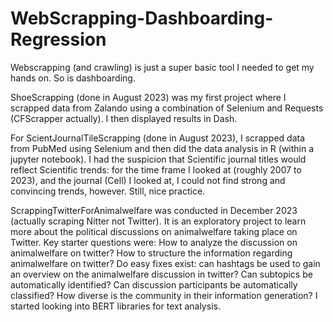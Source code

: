 # WebScrapping-Dashboarding-Regression

Webscrapping (and crawling) is just a super basic tool I needed to get my hands on. So is dashboarding. 

ShoeScrapping (done in August 2023) was my first project where I scrapped data from Zalando using a combination of Selenium and Requests (CFScrapper actually). I then displayed results in Dash. 

For ScientJournalTileScrapping (done in August 2023), I scrapped data from PubMed using Selenium and then did the data analysis in R (within a jupyter notebook). I had the suspicion that Scientific journal titles would reflect Scientific trends: for the time frame I looked at (roughly 2007 to 2023), and the journal (Cell) I looked at, I could not find strong and convincing trends, however. Still, nice practice.

ScrappingTwitterForAnimalwelfare was conducted in December 2023 (actually scraping Nitter not Twitter). It is an exploratory project to learn more about the political discussions on animalwelfare taking place on Twitter. Key starter questions were: How to analyze the discussion on animalwelfare on twitter? How to structure the information regarding animalwelfare on twitter? Do easy fixes exist: can hashtags be used to gain an overview on the animalwelfare discussion in twitter? Can subtopics be automatically identified? Can discussion participants be automatically classified? How diverse is the community in their information generation? I started looking into BERT libraries for text analysis.

